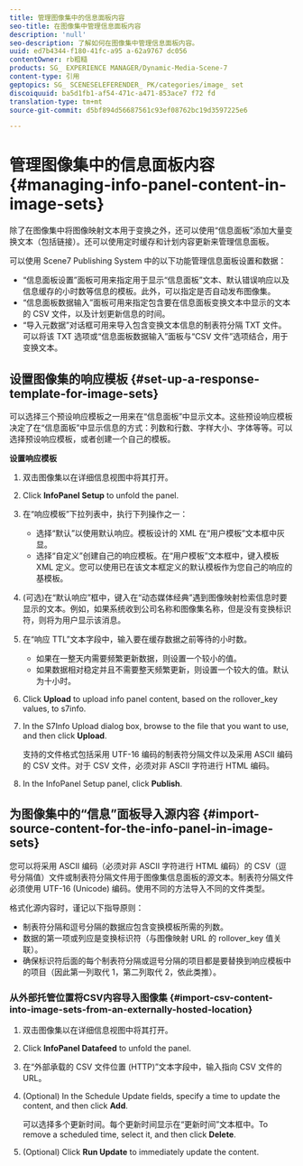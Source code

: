 ```yaml
---
title: 管理图像集中的信息面板内容
seo-title: 在图像集中管理信息面板内容
description: 'null'
seo-description: 了解如何在图像集中管理信息面板内容。
uuid: ed7b4344-f180-41fc-a95 a-62a9767 dc056
contentOwner: rb粗糙
products: SG_ EXPERIENCE MANAGER/Dynamic-Media-Scene-7
content-type: 引用
geptopics: SG_ SCENESELEFERENDER_ PK/categories/image_ set
discoiquuid: ba5d1fb1-af54-471c-a471-853ace7 f72 fd
translation-type: tm+mt
source-git-commit: d5bf894d56687561c93ef08762bc19d3597225e6

---
```



# 管理图像集中的信息面板内容{#managing-info-panel-content-in-image-sets}

除了在图像集中将图像映射文本用于变换之外，还可以使用“信息面板”添加大量变换文本（包括链接）。还可以使用定时缓存和计划内容更新来管理信息面板。

可以使用 Scene7 Publishing System 中的以下功能管理信息面板设置和数据：

* “信息面板设置”面板可用来指定用于显示“信息面板”文本、默认错误响应以及信息缓存的小时数等信息的模板。此外，可以指定是否自动发布图像集。
* “信息面板数据输入”面板可用来指定包含要在信息面板变换文本中显示的文本的 CSV 文件，以及计划更新信息的时间。
* “导入元数据”对话框可用来导入包含变换文本信息的制表符分隔 TXT 文件。可以将该 TXT 选项或“信息面板数据输入”面板与“CSV 文件”选项结合，用于变换文本。

## 设置图像集的响应模板 {#set-up-a-response-template-for-image-sets}

可以选择三个预设响应模板之一用来在“信息面板”中显示文本。这些预设响应模板决定了在“信息面板”中显示信息的方式：列数和行数、字样大小、字体等等。可以选择预设响应模板，或者创建一个自己的模板。

**设置响应模板**

1. 双击图像集以在详细信息视图中将其打开。
1. Click **InfoPanel Setup** to unfold the panel.
1. 在“响应模板”下拉列表中，执行下列操作之一：

   * 选择“默认”以使用默认响应。模板设计的 XML 在“用户模板”文本框中灰显。
   * 选择“自定义”创建自己的响应模板。在“用户模板”文本框中，键入模板 XML 定义。您可以使用已在该文本框定义的默认模板作为您自己的响应的基模板。

1. (可选)在“默认响应”框中，键入在“动态媒体经典”遇到图像映射检索信息时要显示的文本。例如，如果系统收到公司名称和图像集名称，但是没有变换标识符，则将为用户显示该消息。
1. 在“响应 TTL”文本字段中，输入要在缓存数据之前等待的小时数。

   * 如果在一整天内需要频繁更新数据，则设置一个较小的值。
   * 如果数据相对稳定并且不需要整天频繁更新，则设置一个较大的值。默认为十小时。

1. Click **Upload** to upload info panel content, based on the rollover_key values, to s7info.
1. In the S7Info Upload dialog box, browse to the file that you want to use, and then click **Upload**.

   支持的文件格式包括采用 UTF-16 编码的制表符分隔文件以及采用 ASCII 编码的 CSV 文件。对于 CSV 文件，必须对非 ASCII 字符进行 HTML 编码。

1. In the InfoPanel Setup panel, click **Publish**.

## 为图像集中的“信息”面板导入源内容 {#import-source-content-for-the-info-panel-in-image-sets}

您可以将采用 ASCII 编码（必须对非 ASCII 字符进行 HTML 编码）的 CSV（逗号分隔值）文件或制表符分隔文件用于图像集信息面板的源文本。制表符分隔文件必须使用 UTF-16 (Unicode) 编码。使用不同的方法导入不同的文件类型。

格式化源内容时，谨记以下指导原则：

* 制表符分隔和逗号分隔的数据应包含变换模板所需的列数。
* 数据的第一项或列应是变换标识符（与图像映射 URL 的 rollover_key 值关联）。
* 确保标识符后面的每个制表符分隔或逗号分隔的项目都是要替换到响应模板中的项目（因此第一列取代 $1$，第二列取代 $2$，依此类推）。

### 从外部托管位置将CSV内容导入图像集 {#import-csv-content-into-image-sets-from-an-externally-hosted-location}

1. 双击图像集以在详细信息视图中将其打开。
1. Click **InfoPanel Datafeed** to unfold the panel.
1. 在“外部承载的 CSV 文件位置 (HTTP)”文本字段中，输入指向 CSV 文件的 URL。
1. (Optional) In the Schedule Update fields, specify a time to update the content, and then click **Add**.

   可以选择多个更新时间。每个更新时间显示在“更新时间”文本框中。To remove a scheduled time, select it, and then click **Delete**.

1. (Optional) Click **Run Update** to immediately update the content.

